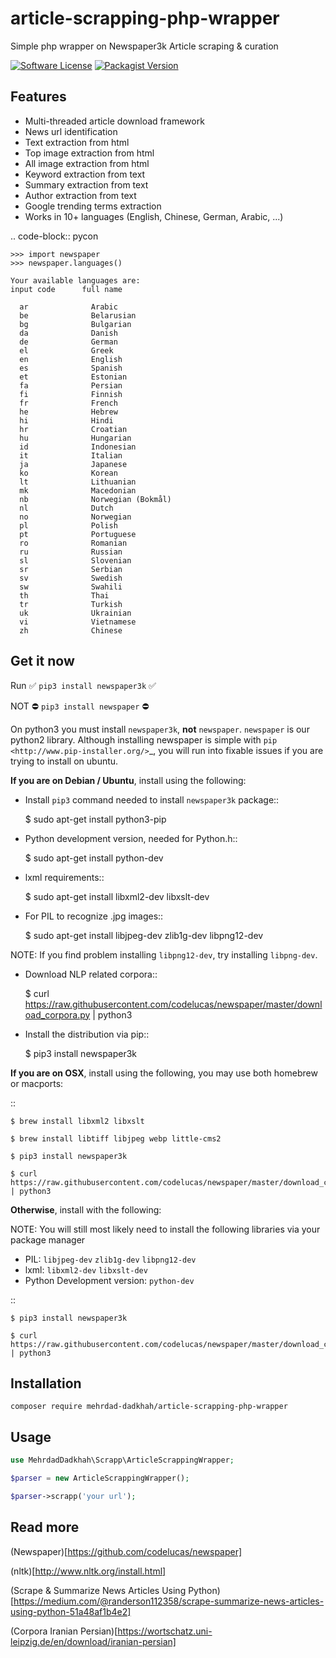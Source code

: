 # article-scrapping-php-wrapper

Simple php wrapper on Newspaper3k Article scraping &amp; curation

[![Software License](https://img.shields.io/badge/license-GPL-brightgreen.svg?style=flat-square)](LICENSE)
[![Packagist Version](https://img.shields.io/packagist/v/Mehrdad-Dadkhah/article-scrapping-php-wrapper.svg?style=flat-square)](https://packagist.org/packages/Mehrdad-Dadkhah/ArticleScrappingPhpWrapper)

## Features

- Multi-threaded article download framework
- News url identification
- Text extraction from html
- Top image extraction from html
- All image extraction from html
- Keyword extraction from text
- Summary extraction from text
- Author extraction from text
- Google trending terms extraction
- Works in 10+ languages (English, Chinese, German, Arabic, ...)

.. code-block:: pycon

    >>> import newspaper
    >>> newspaper.languages()

    Your available languages are:
    input code      full name

      ar              Arabic
      be              Belarusian
      bg              Bulgarian
      da              Danish
      de              German
      el              Greek
      en              English
      es              Spanish
      et              Estonian
      fa              Persian
      fi              Finnish
      fr              French
      he              Hebrew
      hi              Hindi
      hr              Croatian
      hu              Hungarian
      id              Indonesian
      it              Italian
      ja              Japanese
      ko              Korean
      lt              Lithuanian
      mk              Macedonian
      nb              Norwegian (Bokmål)
      nl              Dutch
      no              Norwegian
      pl              Polish
      pt              Portuguese
      ro              Romanian
      ru              Russian
      sl              Slovenian
      sr              Serbian
      sv              Swedish
      sw              Swahili
      th              Thai
      tr              Turkish
      uk              Ukrainian
      vi              Vietnamese
      zh              Chinese

## Get it now

Run ✅ `pip3 install newspaper3k` ✅

NOT ⛔ `pip3 install newspaper` ⛔

On python3 you must install `newspaper3k`, **not** `newspaper`. `newspaper` is our python2 library.
Although installing newspaper is simple with `pip <http://www.pip-installer.org/>`\_, you will
run into fixable issues if you are trying to install on ubuntu.

**If you are on Debian / Ubuntu**, install using the following:

- Install `pip3` command needed to install `newspaper3k` package::

  \$ sudo apt-get install python3-pip

- Python development version, needed for Python.h::

  \$ sudo apt-get install python-dev

- lxml requirements::

  \$ sudo apt-get install libxml2-dev libxslt-dev

- For PIL to recognize .jpg images::

  \$ sudo apt-get install libjpeg-dev zlib1g-dev libpng12-dev

NOTE: If you find problem installing `libpng12-dev`, try installing `libpng-dev`.

- Download NLP related corpora::

  \$ curl https://raw.githubusercontent.com/codelucas/newspaper/master/download_corpora.py | python3

- Install the distribution via pip::

  \$ pip3 install newspaper3k

**If you are on OSX**, install using the following, you may use both homebrew or macports:

::

    $ brew install libxml2 libxslt

    $ brew install libtiff libjpeg webp little-cms2

    $ pip3 install newspaper3k

    $ curl https://raw.githubusercontent.com/codelucas/newspaper/master/download_corpora.py | python3

**Otherwise**, install with the following:

NOTE: You will still most likely need to install the following libraries via your package manager

- PIL: `libjpeg-dev` `zlib1g-dev` `libpng12-dev`
- lxml: `libxml2-dev` `libxslt-dev`
- Python Development version: `python-dev`

::

    $ pip3 install newspaper3k

    $ curl https://raw.githubusercontent.com/codelucas/newspaper/master/download_corpora.py | python3

## Installation

```
composer require mehrdad-dadkhah/article-scrapping-php-wrapper
```

## Usage

```PHP
use MehrdadDadkhah\Scrapp\ArticleScrappingWrapper;

$parser = new ArticleScrappingWrapper();

$parser->scrapp('your url');
```

## Read more

(Newspaper)[https://github.com/codelucas/newspaper]

(nltk)[http://www.nltk.org/install.html]

(Scrape & Summarize News Articles Using Python)[https://medium.com/@randerson112358/scrape-summarize-news-articles-using-python-51a48af1b4e2]

(Corpora Iranian Persian)[https://wortschatz.uni-leipzig.de/en/download/iranian-persian]
